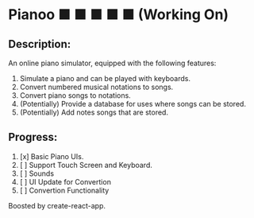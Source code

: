 # Pianoo ■  ■  ■  ■  ■ (Working On)

## Description:
An online piano simulator, equipped with the following features:
1. Simulate a piano and can be played with keyboards.
2. Convert numbered musical notations to songs.
3. Convert piano songs to notations.
4. (Potentially) Provide a database for uses where songs can be stored.
5. (Potentially) Add notes songs that are stored.

## Progress:
1. [x] Basic Piano UIs.
2. [ ] Support Touch Screen and Keyboard.
3. [ ] Sounds
4. [ ] UI Update for Convertion
4. [ ] Convertion Functionality

Boosted by create-react-app.